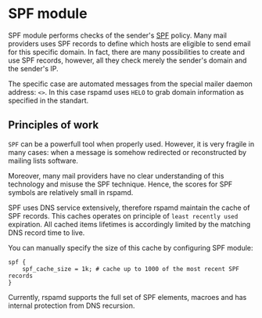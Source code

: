 # SPF module

SPF module performs checks of the sender's [SPF](http://www.openspf.org/) policy.
Many mail providers uses SPF records to define which hosts are eligible to send email
for this specific domain. In fact, there are many possibilities to create and use
SPF records, however, all they check merely the sender's domain and the sender's IP.

The specific case are automated messages from the special mailer daemon address:
`<>`. In this case rspamd uses `HELO` to grab domain information as specified in the
standart.

## Principles of work

`SPF` can be a powerfull tool when properly used. However, it is very fragile in many
cases: when a message is somehow redirected or reconstructed by mailing lists software.

Moreover, many mail providers have no clear understanding of this technology and
misuse the SPF technique. Hence, the scores for SPF symbols are relatively small
in rspamd.

SPF uses DNS service extensively, therefore rspamd maintain the cache of SPF records.
This caches operates on principle of `least recently used` expiration. All cached items
lifetimes is accordingly limited by the matching DNS record time to live.

You can manually specify the size of this cache by configuring SPF module:

~~~nginx
spf {
	spf_cache_size = 1k; # cache up to 1000 of the most recent SPF records
}
~~~

Currently, rspamd supports the full set of SPF elements, macroes and has internal
protection from DNS recursion.